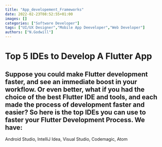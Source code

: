 ```yaml
---
title: "App_developement_Frameworks"
date: 2022-02-23T08:52:55+01:00
images: []
categories: ["Software Developer"]
tags: ["UI/UX Designer","Mobile App Deeveloper","Web Developer"]
authors: ["N.Godwill"]
---
```

# Top 5 IDEs to Develop A Flutter App
Suppose you could make Flutter development faster, and see an immediate boost in your workflow. Or even better, what if you had the choice of the best Flutter IDE and tools, and each made the process of development faster and easier?
So here is the top IDEs you can use to faster your Flutter Development Process. We have:
---
 Android Studio,
 IntelliJ Idea,
 Visual Studio,
 Codemagic,
 Atom
